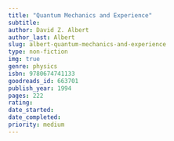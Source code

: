 ```yaml
---
title: "Quantum Mechanics and Experience"
subtitle: 
author: David Z. Albert
author_last: Albert
slug: albert-quantum-mechanics-and-experience
type: non-fiction
img: true
genre: physics
isbn: 9780674741133
goodreads_id: 663701
publish_year: 1994
pages: 222
rating: 
date_started:
date_completed:
priority: medium
---
```

